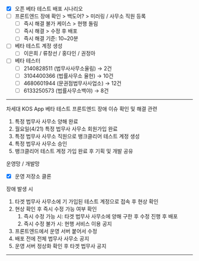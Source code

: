 - [x] 오픈 베타 테스트 배포 시나리오
- [ ] 프론트엔드 장애 확인 > 백도어? > 미러링 / 사무소 직원 등록
	- [ ] 즉시 해결 불가 케이스 > 현행 돌림
	- [ ] 즉시 해결 > 수정 후 배포
	- [ ] 즉시 해결 기준: 10~20분
- [ ] 베타 테스트 계정 생성
	- [ ] 이은희 / 류창선 / 홍다인 / 권정아
- [ ] 베타 테스터
	- [ ] 2140828511 (법무사사무소율림) → 2건
	- [ ] 3104400366 (법률사무소 율헌) → 10건
	- [ ] 4680601944 (문권점법무사사업소) → 12건 
	- [ ] 6133250573 (법률사무소백야) → 8건

***

차세대 KOS App 베타 테스트 프론트엔드 장애 이슈 확인 및 해결 관련
1. 특정 법무사 사무소 양해 완료 
2. 월요일(4/21) 특정 법무사 사무소 회원가입 완료
3. 특정 법무사 사무소 직원으로 뱅크클리어 테스트 계정 생성
4. 특정 법무사 사무소 승인
5. 뱅크클리어 테스트 계정 가입 완료 후 기획 및 개발 공유

운영망 / 개발망 

- [x] 운영 저장소 클론

장애 발생 시
1. 타겟 법무사 사무소에 기 가입된 테스트 계정으로 접속 후 현상 확인
2. 현상 확인 후 즉시 수정 가능 여부 확인
	1. 즉시 수정 가능 시: 타겟 법무사 사무소에 양해 구한 후 수정 진행 후 배포
	2. 즉시 수정 불가 시: 현행 서비스 이용 공지
3. 프론트엔드에서 운영 서버 붙어서 수정
4. 배포 전에 전체 법무사 사무소 공지
5. 운영 서버 정상화 확인 후 타겟 법무사 공지


***
